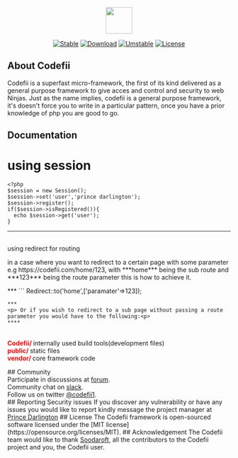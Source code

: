 <p align="center"><img src="https://codefii.com/public/images/codefii.png" width="60" height=""60"/></p>

<p align="center">
<a href="https://packagist.org/packages/codefii/codefii"><img src="https://poser.pugx.org/codefii/codefii/v/stable" alt="Stable"></a>
<a href="https://packagist.org/packages/codefii/codefii"><img src="https://poser.pugx.org/codefii/codefii/downloads" alt="Download"></a>
<a href="https://packagist.org/packages/codefii/codefii"><img src="https://poser.pugx.org/codefii/codefii/v/unstable" alt="Umstable"></a>
<a href="https://packagist.org/packages/codefii/codefii"><img src="https://poser.pugx.org/codefii/codefii/license" alt="License"></a>
</p>

## About Codefii
Codefii is a superfast micro-framework, the first of its kind delivered as a general purpose framework to give acces and control and security to web Ninjas. Just as the name implies, codefii is a general purpose framework, it's doesn't force you to write in a particular pattern, once you have a prior knowledge of php you are good to go.

## Documentation
# using session
```
<?php
$session = new Session();
$session->set('user','prince darlington');
$session->register();
if($session->isRegistered()){
  echo $session->get('user');
}
```
***
##
using redirect for routing
<p> in a case where you want to redirect to a certain page with some parameter e.g https://codefii.com/home/123, with ***home***  being the
sub route and ***123*** being the route parameter this is how to achieve it.</p>
***
```
<?php

Redirect::to('home',['paramater'=>123]);

```
***
<p> Or if you wish to redirect to a sub page without passing a route parameter you would have to the following:<p>
****
```
<?php

Redirect::to('home');
```
***
## Directory Structure
<p>
 <br/>
 <b style="color:red;">Codefii/ </b>              internally used build tools(development files)
 <br/>
 <b style="color:red;">public/     </b>           static files
 <br/>
 <b style="color:red;">vendor/   </b>            core framework code

  </p>

## Community
<br/>
Participate in discussions at <a href="https://forum.codefii.com">forum</a>.<br/>
Community chat on <a href="https://codefii.slack.com">slack</a>.<br/>
Follow us on twitter <a href="https://twitter.com/codefii1">@codefii1</a>.<br/>

## Reporting Security issues
If you discover any vulnerability or have any issues you would like to report kindly message the project manager at <a href="mailto:ekeminyd@gmail.com">Prince Darlington</a>

## License
The Codefii  framework is open-sourced software licensed under the [MIT license](https://opensource.org/licenses/MIT).
## Acknowledgement
The Codefii team would like to thank <a href="http://soodarsoft.com">Soodaroft</a>,
all the contributors to the Codefii project and you, the Codefii user.
